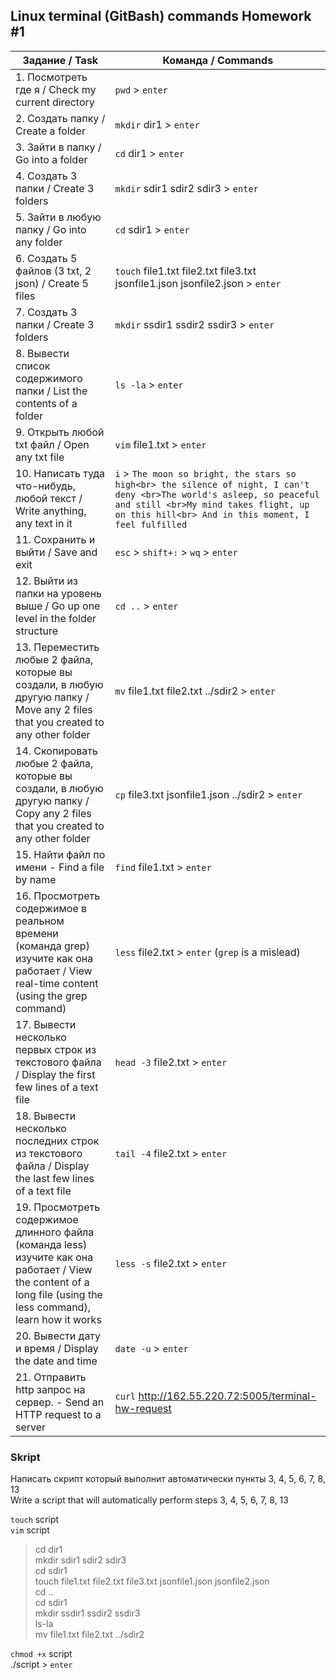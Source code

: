 ##  Linux terminal (GitBash) commands Homework #1
| Задание / Task | Команда / Commands |
| ---------------|----------------|
| 1. Посмотреть где я / Check my current directory |`pwd` > `enter` |
| 2. Создать папку / Create a folder |`mkdir` dir1 > `enter` |
| 3. Зайти в папку / Go into a folder |`cd` dir1 > `enter` |
| 4. Создать 3 папки / Create 3 folders |`mkdir` sdir1 sdir2 sdir3 > `enter` |
| 5. Зайти в любую папку / Go into any folder |`cd` sdir1 > `enter` |
| 6. Создать 5 файлов (3 txt, 2 json) / Create 5 files |`touch` file1.txt file2.txt file3.txt jsonfile1.json jsonfile2.json > `enter` |
| 7. Создать 3 папки / Create 3 folders |`mkdir` ssdir1 ssdir2 ssdir3 > `enter` |
| 8. Вывести список содержимого папки / List the contents of a folder |`ls -la` > `enter` |
| 9. Открыть любой txt файл / Open any txt file |`vim` file1.txt > `enter` |
| 10. Написать туда что-нибудь, любой текст / Write anything, any text in it |`i` > `The moon so bright, the stars so high<br> the silence of night, I can't deny <br>The world's asleep, so peaceful and still <br>My mind takes flight, up on this hill<br> And in this moment, I feel fulfilled` |
| 11. Сохранить и выйти / Save and exit | `esc` > `shift+:` > `wq` > `enter` |
| 12. Выйти из папки на уровень выше / Go up one level in the folder structure |`cd ..` > `enter` |
| 13. Переместить любые 2 файла, которые вы создали, в любую другую папку / Move any 2 files that you created to any other folder | `mv` file1.txt file2.txt ../sdir2 > `enter` |
| 14. Cкопировать любые 2 файла, которые вы создали, в любую другую папку / Copy any 2 files that you created to any other folder |`cp` file3.txt jsonfile1.json ../sdir2 > `enter` |
| 15. Найти файл по имени - Find a file by name | `find` file1.txt > `enter`| 
| 16. Просмотреть содержимое в реальном времени (команда grep) изучите как она работает / View real-time content (using the grep command) | `less` file2.txt > `enter` (`grep` is a mislead) | 
| 17. Вывести несколько первых строк из текстового файла / Display the first few lines of a text file | `head -3` file2.txt > `enter` | 
| 18. Вывести несколько последних строк из текстового файла / Display the last few lines of a text file | `tail -4` file2.txt > `enter` | 
| 19. Просмотреть содержимое длинного файла (команда less) изучите как она работает / View the content of a long file (using the less command), learn how it works | `less -s` file2.txt > `enter` | 
| 20. Вывести дату и время / Display the date and time | `date -u` > `enter` | 
| 21. Отправить http запрос на сервер. - Send an HTTP request to a server | `curl` http://162.55.220.72:5005/terminal-hw-request|

### Skript
Написать скрипт который выполнит автоматически пункты 3, 4, 5, 6, 7, 8, 13<br>
Write a script that will automatically perform steps 3, 4, 5, 6, 7, 8, 13

`touch` script  
`vim` script
>cd dir1<br>
mkdir sdir1 sdir2 sdir3<br>
cd sdir1<br>
touch file1.txt file2.txt file3.txt jsonfile1.json jsonfile2.json<br>
cd ..<br>
cd sdir1<br>
mkdir ssdir1 ssdir2 ssdir3<br>
ls-la<br>
mv file1.txt file2.txt ../sdir2<br>

`chmod +x` script  
./script > `enter`
